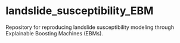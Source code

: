 # landslide_susceptibility_EBM
Repository for reproducing landslide susceptibility modeling through Explainable Boosting Machines (EBMs).
